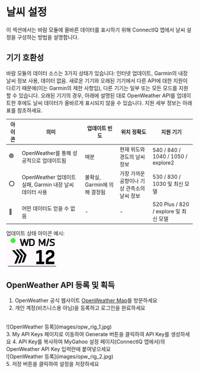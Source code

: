 # 날씨 설정
이 섹션에서는 바람 모듈에 올바른 데이터를 표시하기 위해 ConnectIQ 앱에서 날씨 설정을 구성하는 방법을 설명합니다.

## 기기 호환성
바람 모듈의 데이터 소스는 3가지 상태가 있습니다: 인터넷 업데이트, Garmin의 내장 날씨 정보 사용, 데이터 없음. 새로운 기기와 오래된 기기에서 다른 API에 대한 지원이 다르기 때문에(이는 Garmin의 제한 사항임), 다른 기기는 일부 또는 모든 모드를 지원할 수 있습니다. 오래된 기기의 경우, 아래에 설명된 대로 OpenWeather API를 업데이트한 후에도 날씨 데이터가 올바르게 표시되지 않을 수 있습니다. 지원 세부 정보는 아래 표를 참조하세요.

| 아이콘 | 의미 | 업데이트 빈도 | 위치 정확도 | 지원 기기 |
|------------|-------------------------------------------|------------------|--------------------------------------|-----------------------------------------|
| 🟢 | OpenWeather를 통해 성공적으로 업데이트됨 | 매분 | 현재 위도와 경도의 날씨 정보 | 540 / 840 / 1040 / 1050 / explore2 |
| ⭕ | OpenWeather 업데이트 실패, Garmin 내장 날씨 데이터 사용 | 불확실, Garmin에 의해 결정됨 | 가장 가까운 공항이나 기상 관측소의 날씨 정보 | 530 / 830 / 1030 및 최신 모델 |
| 🔴 | 어떤 데이터도 얻을 수 없음 | - | - | 520 Plus / 820 / explore 및 최신 모델 |

업데이트 상태 아이콘 예시:
<br>
![wind example](images/wd_example.jpg)

## OpenWeather API 등록 및 획득
1. OpenWeather 공식 웹사이트 [OpenWeather Map](https://openweathermap.org/)를 방문하세요
2. 개인 계정(비즈니스용 아님)을 등록하고 로그인을 완료하세요
<br>
![OpenWeather 등록](images/opw_rig_1.jpg)
<br>
3. My API Keys 페이지로 이동하여 Generate 버튼을 클릭하여 API Key를 생성하세요
4. API Key를 복사하여 MyGahoo 설정 페이지(ConnectIQ 앱에서)의 OpenWeather API Key 입력란에 붙여넣으세요
<br>
![OpenWeather 등록](images/opw_rig_2.jpg)
<br>
5. 저장 버튼을 클릭하여 설정을 저장하세요